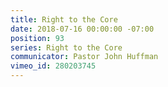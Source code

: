```yaml
---
title: Right to the Core
date: 2018-07-16 00:00:00 -07:00
position: 93
series: Right to the Core
communicator: Pastor John Huffman
vimeo_id: 280203745
---
```


